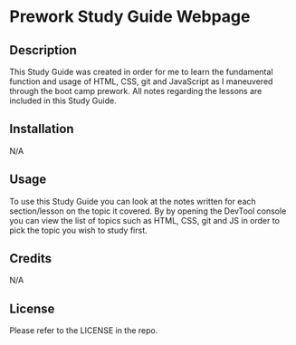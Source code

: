 # Prework Study Guide Webpage

## Description

This Study Guide was created in order for me to learn the fundamental function and usage of HTML, CSS, git and JavaScript as I maneuvered through the boot camp prework.  All notes regarding the lessons are included in this Study Guide. 

## Installation

N/A

## Usage

To use this Study Guide you can look at the notes written for each section/lesson on the topic it covered.  By by opening the DevTool console you can view the list of topics such as HTML, CSS, git and JS in order to pick the topic you wish to study first.


## Credits

N/A

## License

Please refer to the LICENSE in the repo.








